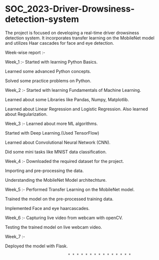 # SOC_2023-Driver-Drowsiness-detection-system

The project is focused on developing a real-time driver drowsiness detection system. It incorporates transfer learning on the MobileNet model and utilizes Haar cascades for face and eye detection.

Week-wise report :- 


Week_1 :- 
Started with learning Python Basics.

Learned some advanced Python concepts.

Solved some practice problems on Python.


Week_2 :- 
Started with learning Fundamentals of Machine Learning.

Learned about some Libraries like Pandas, Numpy, Matplotlib.

Learned about Linear Regression and Logistic Regression. Also learned about Regularization.


Week_3 :- 
Learned about more ML algorithms.

Started with Deep Learning.(Used TensorFlow)

Learned about Convolutional Neural Network (CNN).

Did some mini tasks like MNIST data classification.


Week_4 :- 
Downloaded the required dataset for the project.

Importing and pre-processing the data.

Understanding the MobileNet Model architechture.


Week_5 :-
Performed Transfer Learning on the MobileNet model.

Trained the model on the pre-processed training data.

Implemented Face and eye haarcascades.

Week_6 :-
Capturing live video from webcam with openCV.

Testing the trained model on live webcam video.


Week_7 :-

Deployed the model with Flask.

                                 * * * * * * * * * * * * * * * 
